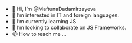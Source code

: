 - 👋 Hi, I’m @MaftunaDadamirzayeva
- 👀 I’m interested in IT and foreign languages.
- 🌱 I’m currently learning JS 
- 💞️ I’m looking to collaborate on JS Frameworks.
- 📫 How to reach me ...

<!---
MaftunaDadamirzayeva/MaftunaDadamirzayeva is a ✨ special ✨ repository because its `README.md` (this file) appears on your GitHub profile.
You can click the Preview link to take a look at your changes.
--->
